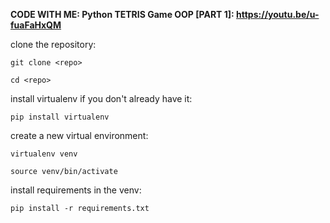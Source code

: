 **CODE WITH ME: Python TETRIS Game OOP [PART 1]: https://youtu.be/u-fuaFaHxQM**

clone the repository:

`git clone <repo>`

`cd <repo>`


install virtualenv if you don't already have it:

`pip install virtualenv`


create a new virtual environment:

`virtualenv venv`

`source venv/bin/activate`


install requirements in the venv:

`pip install -r requirements.txt`
